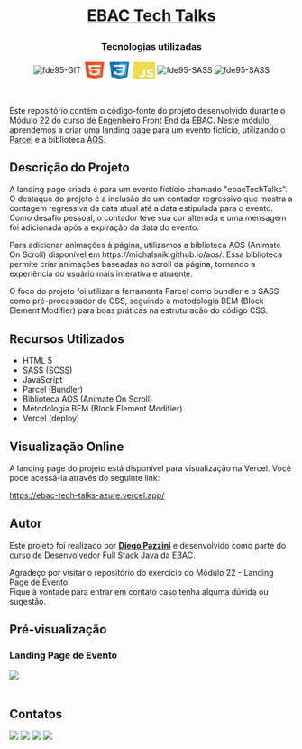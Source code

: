<h1 align="center">
  <p align="center"><a href="https://ebac-tech-talks-hazel-pi.vercel.app/">EBAC Tech Talks</a></p>
</h1>
<div style="display: inline_block">
  <div align="center">
   <h3>Tecnologias utilizadas</h3>
  <img align="center" alt="fde95-GIT" height="30" width="40" src="https://cdn.jsdelivr.net/gh/devicons/devicon/icons/git/git-original.svg">
  <img align="center" alt="fde95-HTML" height="30" width="40" src="https://raw.githubusercontent.com/devicons/devicon/master/icons/html5/html5-original.svg">
  <img align="center" alt="fde95-CSS" height="30" width="40" src="https://raw.githubusercontent.com/devicons/devicon/master/icons/css3/css3-original.svg">
  <img align="center" alt="fde95-JS" height="30" width="40" src="https://raw.githubusercontent.com/devicons/devicon/master/icons/javascript/javascript-plain.svg">
  <img align="center" alt="fde95-SASS" height="30" width="40" src="https://cdn.jsdelivr.net/gh/devicons/devicon/icons/sass/sass-original.svg">
  <img align="center" alt="fde95-SASS" height="30" width="100" src="https://velog.velcdn.com/images/zooyaho/post/13c75456-0023-423a-9857-6ebffa405925/image.png">
</div>
<br>
<br>

   <p>Este repositório contém o código-fonte do projeto desenvolvido durante o Módulo 22 do curso de Engenheiro Front End da EBAC. Neste módulo, aprendemos a criar uma landing page para um evento fictício, utilizando o <a href="https://parceljs.org/">Parcel</a> e a biblioteca <a href="https://michalsnik.github.io/aos/">AOS</a>.</p>

   <h2>Descrição do Projeto</h2>

   <p>A landing page criada é para um evento fictício chamado "ebacTechTalks". O destaque do projeto é a inclusão de um contador regressivo que mostra a contagem regressiva da data atual até a data estipulada para o evento. Como desafio pessoal, o contador teve sua cor alterada e uma mensagem foi adicionada após a expiração da data do evento.

  <p>Para adicionar animações à página, utilizamos a biblioteca AOS (Animate On Scroll) disponível em https://michalsnik.github.io/aos/. Essa biblioteca permite criar animações baseadas no scroll da página, tornando a experiência do usuário mais interativa e atraente. </p>
  <p>O foco do projeto foi utilizar a ferramenta Parcel como bundler e o SASS como pré-processador de CSS, seguindo a metodologia BEM (Block Element Modifier) para boas práticas na estruturação do código CSS.</p>


   <h2>Recursos Utilizados</h2>
  <ul>
    <li>HTML 5</li>
    <li>SASS (SCSS)</li>
    <li>JavaScript</li>
    <li>Parcel (Bundler)</li>
    <li>Biblioteca AOS (Animate On Scroll)</li>
    <li>Metodologia BEM (Block Element Modifier)</li>
    <li>Vercel (deploy)</li>
  </ul>
  
  <h2>Visualização Online</h2>
  <p>A landing page do projeto está disponível para visualização na Vercel. Você pode acessá-la através do seguinte link:</p>

https://ebac-tech-talks-azure.vercel.app/
   <h2>Autor</h2>

   <p>Este projeto foi realizado por <a href="https://pagina-portifolio-five.vercel.app/" target="_blank"><b>Diego Pazzini</b></a> e desenvolvido como parte do curso de Desenvolvedor Full Stack Java da EBAC.</p>
   <p>Agradeço por visitar o repositório do exercício do Módulo 22 - Landing Page de Evento! 
     <br>Fique à vontade para entrar em contato caso tenha alguma dúvida ou sugestão.</p>

  
 <h2>
    Pré-visualização
 </h2>
  <h3>Landing Page de Evento</h3>
  <img width="800" src="https://github.com/fde95/ebacTechTalks/assets/123211425/36193845-c042-4768-a493-24ff4997369f">
 
<br>
<br>

<h2>Contatos</h2>
<div style="display: inline_block">
<a href = "https://api.whatsapp.com/send?phone=5551995135379&text=Ol%C3%A1%20Sou%20o%20Diego%20Pazzini!%20Tudo%20bem?"><img src="https://img.shields.io/badge/WhatsApp-25D366?style=for-the-badge&logo=whatsapp&logoColor=white" target="blank"></a>
 <a href="https://www.instagram.com/pazzinidiego/" target="_blank"><img src="https://img.shields.io/badge/Instagram-E4405F?style=for-the-badge&logo=instagram&logoColor=white" target="_blank"></a>
 <a href = "mailto:diegopazzini2009@hotmail.com"><img src="https://img.shields.io/badge/Microsoft_Outlook-0078D4?style=for-the-badge&logo=microsoft-outlook&logoColor=white" target="_blank"></a>
 <a href="https://www.linkedin.com/in/diego-pazzini-82a106104/" target="_blank"><img src="https://img.shields.io/badge/LinkedIn-0077B5?style=for-the-badge&logo=linkedin&logoColor=white" target="_blank"></a> 
</div>